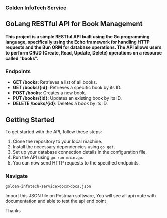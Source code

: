 ### Golden InfoTech Service

## GoLang RESTful API for Book Management

#### This project is a simple RESTful API built using the Go programming language, specifically using the Echo framework for handling HTTP requests and the Bun ORM for database operations. The API allows users to perform CRUD (Create, Read, Update, Delete) operations on a resource called "books".

### Endpoints 

- **GET /books**: Retrieves a list of all books.
- **GET /books/{id}**: Retrieves a specific book by its ID.
- **POST /books**: Creates a new book.
- **PUT /books/{id}**: Updates an existing book by its ID.
- **DELETE /books/{id}**: Deletes a book by its ID.

## Getting Started

To get started with the API, follow these steps:

1. Clone the repository to your local machine.
2. Install the necessary dependencies using `go get`.
3. Set up your database connection details in the configuration file.
4. Run the API using `go run main.go`.
5. You can now send HTTP requests to the specified endpoints.

### Navigate 
```
golden-infotech-service>docs>docs.json
```
Import this JSON file on Postman software, You will see all api route with documentation and able to test the api end point



Thanks


